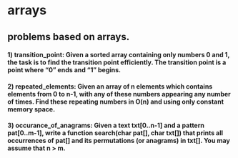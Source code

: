 # arrays

## problems based on arrays.

#### 1) transition_point: Given a sorted array containing only numbers 0 and 1, the task is to find the transition point efficiently. The transition point is a point where “0” ends and “1” begins.

#### 2) repeated_elements: Given an array of n elements which contains elements from 0 to n-1, with any of these numbers appearing any number of times. Find these repeating numbers in O(n) and using only constant memory space.

#### 3) occurance_of_anagrams: Given a text txt[0..n-1] and a pattern pat[0..m-1], write a function search(char pat[], char txt[]) that prints all occurrences of pat[] and its permutations (or anagrams) in txt[]. You may assume that n > m.
